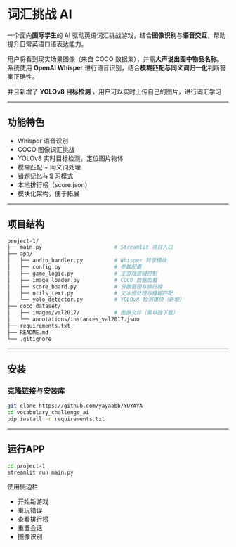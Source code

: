 # 词汇挑战 AI

一个面向**国际学生**的 AI 驱动英语词汇挑战游戏，结合**图像识别**与**语音交互**，帮助提升日常英语口语表达能力。

用户将看到现实场景图像（来自 COCO 数据集），并需**大声说出图中物品名称**。系统使用 **OpenAI Whisper** 进行语音识别，结合**模糊匹配与同义词归一化**判断答案正确性。

并且新增了 **YOLOv8 目标检测** ，用户可以实时上传自己的图片，进行词汇学习

---

## 功能特色

- Whisper 语音识别
- COCO 图像词汇挑战
- YOLOv8 实时目标检测，定位图片物体 
- 模糊匹配 + 同义词处理
- 错题记忆与复习模式
- 本地排行榜（score.json）
- 模块化架构，便于拓展

---

## 项目结构

```bash
project-1/
├── main.py                       # Streamlit 项目入口
├── app/
│   ├── audio_handler.py          # Whisper 转录模块
│   ├── config.py                 # 参数配置
│   ├── game_logic.py             # 主游戏逻辑控制
│   ├── image_loader.py           # COCO 数据加载
│   ├── score_board.py            # 分数管理与排行榜
│   ├── utils_text.py             # 文本预处理与模糊匹配
│   └── yolo_detector.py          # YOLOv8 检测模块（新增）
├── coco_dataset/
│   ├── images/val2017/           # 图像文件（需单独下载）
│   └── annotations/instances_val2017.json
├── requirements.txt
├── README.md
└── .gitignore

```

---

##  安装

### 克隆链接与安装库
```bash
git clone https://github.com/yayaabb/YUYAYA
cd vocabulary_challenge_ai
pip install -r requirements.txt
```

---

##  运行APP

```bash
cd project-1
streamlit run main.py
```

使用侧边栏
- 开始新游戏
- 重玩错误
- 查看排行榜
- 重置会话
- 图像识别

